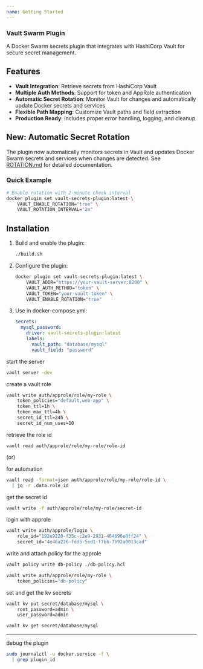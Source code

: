 ```yaml
---
name: Getting Started
---
```


### Vault Swarm Plugin

A Docker Swarm secrets plugin that integrates with HashiCorp Vault for secure secret management.

## Features

- **Vault Integration**: Retrieve secrets from HashiCorp Vault
- **Multiple Auth Methods**: Support for token and AppRole authentication
- **Automatic Secret Rotation**: Monitor Vault for changes and automatically update Docker secrets and services
- **Flexible Path Mapping**: Customize Vault paths and field extraction
- **Production Ready**: Includes proper error handling, logging, and cleanup

## New: Automatic Secret Rotation

The plugin now automatically monitors secrets in Vault and updates Docker Swarm secrets and services when changes are detected. See [ROTATION.md](ROTATION.md) for detailed documentation.

### Quick Example
```bash
# Enable rotation with 2-minute check interval
docker plugin set vault-secrets-plugin:latest \
    VAULT_ENABLE_ROTATION="true" \
    VAULT_ROTATION_INTERVAL="2m"
```

## Installation

1. Build and enable the plugin:
   ```bash
   ./build.sh
   ```

2. Configure the plugin:
   ```bash
   docker plugin set vault-secrets-plugin:latest \
       VAULT_ADDR="https://your-vault-server:8200" \
       VAULT_AUTH_METHOD="token" \
       VAULT_TOKEN="your-vault-token" \
       VAULT_ENABLE_ROTATION="true"
   ```

3. Use in docker-compose.yml:
   ```yaml
   secrets:
     mysql_password:
       driver: vault-secrets-plugin:latest
       labels:
         vault_path: "database/mysql"
         vault_field: "password"
   ```
start the server
```bash
vault server -dev
```

create a vault role
```bash
vault write auth/approle/role/my-role \
    token_policies="default,web-app" \
    token_ttl=1h \
    token_max_ttl=4h \
    secret_id_ttl=24h \
    secret_id_num_uses=10

```

retrieve the role id 
```
vault read auth/approle/role/my-role/role-id
```
(or) 

for automation
```bash
vault read -format=json auth/approle/role/my-role/role-id \
  | jq -r .data.role_id

```
get the secret id
```bash
vault write -f auth/approle/role/my-role/secret-id

```
login with approle 
```bash
vault write auth/approle/login \
    role_id="192e9220-f35c-c2e9-2931-464696e0ff24" \
    secret_id="4e46a226-fdd5-5ed1-f7bb-7b92a0013cad"
```

write and attach policy for the approle 

```bash
vault policy write db-policy ./db-policy.hcl
```
```bash
vault write auth/approle/role/my-role \
    token_policies="db-policy" 
```

set and get the kv secrets 
```bash
vault kv put secret/database/mysql \
    root_password=admin \
    user_password=admin
```

```bash
vault kv get secret/database/mysql 
```

---
debug the plugin 

```bash
sudo journalctl -u docker.service -f \
  | grep plugin_id
```